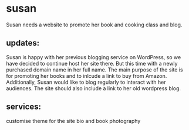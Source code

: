 # susan 
Susan needs a website to promote her book and cooking class and blog.

## updates:  
Susan is happy with her previous blogging service on WordPress, so we have decided to continue host her site there. But this time with a newly purchased domain name in her full name. The main purpose of the site is for promoting her books and to inlcude a link to buy from Amazon. Additionally, Susan would like to blog regularly to interact with her audiences. The site should also include a link to her old wordpress blog.  

## services:
customise theme for the site
bio and book photography
